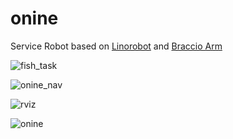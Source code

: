 # onine
Service Robot based on [Linorobot](https://github.com/linorobot/linorobot) and [Braccio Arm](https://github.com/grassjelly/ros_braccio_moveit) 

![fish_task](https://github.com/grassjelly/onine/blob/master/media/fishtask.gif?raw=true)

![onine_nav](https://github.com/grassjelly/onine/blob/master/media/onine_nav.png?raw=true)

![rviz](https://github.com/grassjelly/onine/blob/master/media/rviz.png?raw=true)

![onine](https://github.com/grassjelly/onine/blob/devel/media/onine.jpg?raw=true)
